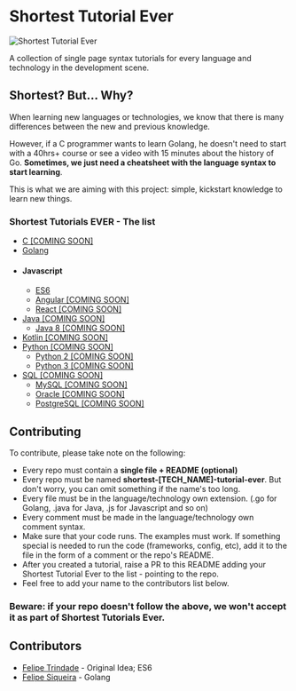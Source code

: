# Shortest Tutorial Ever

![Shortest Tutorial Ever](https://github.com/felipextrindade/shortest-tutorial-ever/blob/master/ste.PNG?raw=true)

A collection of single page syntax tutorials for every language and technology in the development scene. 

## Shortest? But... Why?

When learning new languages or technologies, we know that there is many differences between the new and previous knowledge.

However, if a C programmer wants to learn Golang, he doesn't need to start with a 40hrs+ course or see a video with 15 minutes about the history of Go. **Sometimes, we just need a cheatsheet with the language syntax to start learning**.

This is what we are aiming with this project: simple, kickstart knowledge to learn new things.

### Shortest Tutorials EVER - The list
* [C [COMING SOON]]()
* [Golang](https://github.com/fesiqp/shortest-golang-tutorial-ever)
* #### Javascript
  * [ES6](https://github.com/felipextrindade/shortest-es6-tutorial-ever)
  * [Angular [COMING SOON]]()
  * [React [COMING SOON]]()
* [Java [COMING SOON]]()
  * [Java 8 [COMING SOON]]()
* [Kotlin [COMING SOON]]()
* [Python [COMING SOON]]()
  * [Python 2 [COMING SOON]]()
  * [Python 3 [COMING SOON]]()
* [SQL [COMING SOON]]()
  * [MySQL [COMING SOON]]()
  * [Oracle [COMING SOON]]()
  * [PostgreSQL [COMING SOON]]()

## Contributing

To contribute, please take note on the following:
* Every repo must contain a **single file + README (optional)**
* Every repo must be named **shortest-[TECH_NAME]-tutorial-ever**. But don't worry, you can omit something if the name's too long.
* Every file must be in the language/technology own extension. (.go for Golang, .java for Java, .js for Javascript and so on)
* Every comment must be made in the language/technology own comment syntax.
* Make sure that your code runs. The examples must work. If something special is needed to run the code (frameworks, config, etc), add it to the file in the form of a comment or the repo's README.
* After you created a tutorial, raise a PR to this README adding your Shortest Tutorial Ever to the list - pointing to the repo.
* Feel free to add your name to the contributors list below.

### Beware: if your repo doesn't follow the above, we won't accept it as part of Shortest Tutorials Ever.

## Contributors
* [Felipe Trindade](https://github.com/felipextrindade) - Original Idea; ES6
* [Felipe Siqueira](https://github.com/fesiqp) - Golang
